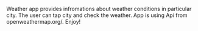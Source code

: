 Weather app provides infromations about weather conditions in particular city. The user can tap city and check the weather. App is using Api from openweathermap.org/. Enjoy!
